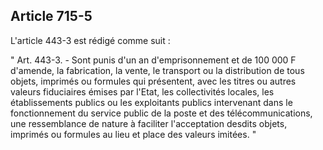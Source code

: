 Article 715-5
----
L'article 443-3 est rédigé comme suit :

" Art. 443-3. - Sont punis d'un an d'emprisonnement et de 100 000 F d'amende, la
fabrication, la vente, le transport ou la distribution de tous objets, imprimés
ou formules qui présentent, avec les titres ou autres valeurs fiduciaires émises
par l'Etat, les collectivités locales, les établissements publics ou les
exploitants publics intervenant dans le fonctionnement du service public de la
poste et des télécommunications, une ressemblance de nature à faciliter
l'acceptation desdits objets, imprimés ou formules au lieu et place des valeurs
imitées. "
